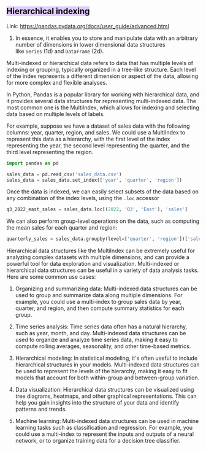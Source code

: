 ## <mark style="background: #D2B3FFA6;">Hierarchical indexing</mark>

Link: https://pandas.pydata.org/docs/user_guide/advanced.html
1. In essence, it enables you to store and manipulate data with an arbitrary number of dimensions in lower dimensional data structures like `Series` (1d) and `DataFrame` (2d).

Multi-indexed or hierarchical data refers to data that has multiple levels of indexing or grouping, typically organized in a tree-like structure. Each level of the index represents a different dimension or aspect of the data, allowing for more complex and flexible analyses.

In Python, Pandas is a popular library for working with hierarchical data, and it provides several data structures for representing multi-indexed data. The most common one is the MultiIndex, which allows for indexing and selecting data based on multiple levels of labels.

For example, suppose we have a dataset of sales data with the following columns: year, quarter, region, and sales. We could use a MultiIndex to represent this data as a hierarchy, with the first level of the index representing the year, the second level representing the quarter, and the third level representing the region.

```python
import pandas as pd

sales_data = pd.read_csv('sales_data.csv')
sales_data = sales_data.set_index(['year', 'quarter', 'region'])
```

Once the data is indexed, we can easily select subsets of the data based on any combination of the index levels, using the `.loc` accessor

```python
q3_2022_east_sales = sales_data.loc[(2022, 'Q3', 'East'), 'sales']
```

We can also perform group-level operations on the data, such as computing the mean sales for each quarter and region:

```python
quarterly_sales = sales_data.groupby(level=['quarter', 'region'])['sales'].mean()
```

Hierarchical data structures like the MultiIndex can be extremely useful for analyzing complex datasets with multiple dimensions, and can provide a powerful tool for data exploration and visualization. Multi-indexed or hierarchical data structures can be useful in a variety of data analysis tasks. Here are some common use cases:

1.  Organizing and summarizing data: Multi-indexed data structures can be used to group and summarize data along multiple dimensions. For example, you could use a multi-index to group sales data by year, quarter, and region, and then compute summary statistics for each group.
    
2.  Time series analysis: Time series data often has a natural hierarchy, such as year, month, and day. Multi-indexed data structures can be used to organize and analyze time series data, making it easy to compute rolling averages, seasonality, and other time-based metrics.
    
3.  Hierarchical modeling: In statistical modeling, it's often useful to include hierarchical structures in your models. Multi-indexed data structures can be used to represent the levels of the hierarchy, making it easy to fit models that account for both within-group and between-group variation.
    
4.  Data visualization: Hierarchical data structures can be visualized using tree diagrams, heatmaps, and other graphical representations. This can help you gain insights into the structure of your data and identify patterns and trends.
    
5.  Machine learning: Multi-indexed data structures can be used in machine learning tasks such as classification and regression. For example, you could use a multi-index to represent the inputs and outputs of a neural network, or to organize training data for a decision tree classifier.